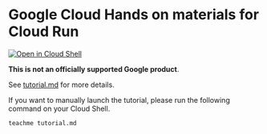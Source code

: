 # Google Cloud Hands on materials for Cloud Run

[![Open in Cloud Shell](https://gstatic.com/cloudssh/images/open-btn.png)](https://ssh.cloud.google.com/cloudshell/open?cloudshell_git_repo=https://github.com/kazshinohara/cloudrun-handson&cloudshell_working_dir=/&cloudshell_tutorial=tutorial.md)

**This is not an officially supported Google product**.

See [tutorial.md](tutorial.md) for more details.

If you want to manually launch the tutorial, please run the following command on your Cloud Shell.
```terminal
teachme tutorial.md
```